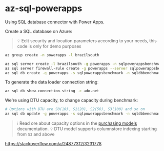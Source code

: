 # az-sql-powerapps

Using SQL database connector with Power Apps.

Create a SQL database on Azure:

> 💡 Edit security and location parameters according to your needs, this code is only for demo purposes

```sh
az group create -n powerapps -l brazilsouth

az sql server create -l brazilsouth -g powerapps -n sqlpowerappsbenchmark -u powerapps -p "<STRONGPASSWORD>"
az sql server firewall-rule create -g powerapps --server sqlpowerappsbenchmark -n AllowYourIp --start-ip-address "0.0.0.0" --end-ip-address "255.255.255.255"
az sql db create -g powerapps -s sqlpowerappsbenchmark -n sqldbbenchmark --service-objective S0 --bsr Local
```

To generate the data loader connection string:

```sh
az sql db show-connection-string -c ado.net
```

We're using DTU capacity, to change capacity during benchmark:

```sh
# Options with DTU are S0(10), S1(20), S2(50), S3(100) and so on
az sql db update -g powerapps -s sqlpowerappsbenchmark -n sqldbbenchmark --service-objective S5
```

> ℹ️ Read ore about capacity options in the [purchasing models][1] documentation.
> 💡 DTU model supports columnstore indexing starting from `S3` and above


https://stackoverflow.com/a/24877312/3231778


[1]: https://learn.microsoft.com/en-us/azure/azure-sql/database/purchasing-models?view=azuresql
